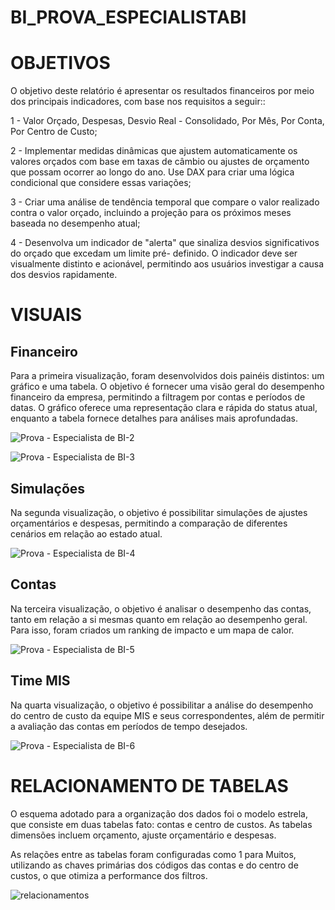 # BI_PROVA_ESPECIALISTABI

# OBJETIVOS 

O objetivo deste relatório é apresentar os resultados financeiros por meio dos principais indicadores, com base nos requisitos a seguir::

1 - Valor Orçado, Despesas, Desvio Real - Consolidado, Por Mês, Por Conta, Por Centro de Custo;

2 - Implementar medidas dinâmicas que ajustem automaticamente os valores orçados com base em taxas de câmbio ou ajustes de orçamento que possam ocorrer ao longo do ano. Use DAX para criar uma lógica condicional que considere essas variações;

3 - Criar uma análise de tendência temporal que compare o valor realizado contra o valor orçado, incluindo a projeção para os próximos meses baseada no desempenho atual;

4 - Desenvolva um indicador de "alerta" que sinaliza desvios significativos do orçado que excedam um limite pré- definido. O indicador deve ser visualmente distinto e acionável, permitindo aos usuários investigar a causa dos desvios rapidamente.

# VISUAIS

## Financeiro

Para a primeira visualização, foram desenvolvidos dois painéis distintos: um gráfico e uma tabela. O objetivo é fornecer uma visão geral do desempenho financeiro da empresa, permitindo a filtragem por contas e períodos de datas. O gráfico oferece uma representação clara e rápida do status atual, enquanto a tabela fornece detalhes para análises mais aprofundadas.

![Prova - Especialista de BI-2](https://github.com/user-attachments/assets/561530b3-d103-4928-95ca-4126d997f623)

![Prova - Especialista de BI-3](https://github.com/user-attachments/assets/661f22e7-6fad-48b0-8d9c-602d36b9584a)

## Simulações 

Na segunda visualização, o objetivo é possibilitar simulações de ajustes orçamentários e despesas, permitindo a comparação de diferentes cenários em relação ao estado atual.

![Prova - Especialista de BI-4](https://github.com/user-attachments/assets/9a046a99-874d-43c3-bd02-13a2c3993f52)

## Contas

Na terceira visualização, o objetivo é analisar o desempenho das contas, tanto em relação a si mesmas quanto em relação ao desempenho geral. Para isso, foram criados um ranking de impacto e um mapa de calor.

![Prova - Especialista de BI-5](https://github.com/user-attachments/assets/d865ff61-2c25-4649-a07b-c07bcd3b1b93)

## Time MIS

Na quarta visualização, o objetivo é possibilitar a análise do desempenho do centro de custo da equipe MIS e seus correspondentes, além de permitir a avaliação das contas em períodos de tempo desejados.

![Prova - Especialista de BI-6](https://github.com/user-attachments/assets/8af74b31-6877-456b-a44c-2b60f8e42e38)

# RELACIONAMENTO DE TABELAS 

O esquema adotado para a organização dos dados foi o modelo estrela, que consiste em duas tabelas fato: contas e centro de custos. As tabelas dimensões incluem orçamento, ajuste orçamentário e despesas.

As relações entre as tabelas foram configuradas como 1 para Muitos, utilizando as chaves primárias dos códigos das contas e do centro de custos, o que otimiza a performance dos filtros.

![relacionamentos](https://github.com/user-attachments/assets/3db4e448-cd7f-4ea6-ba90-6996b8c555e3)

